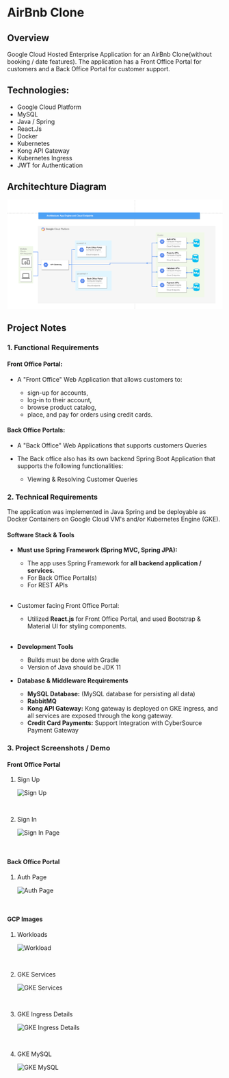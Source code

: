 # AirBnb Clone

## Overview

Google Cloud Hosted Enterprise Application for an AirBnb Clone(without booking / date features). The application has a Front Office Portal for customers and a Back Office Portal for customer support.

## Technologies:

- Google Cloud Platform
- MySQL
- Java / Spring
- React.Js
- Docker
- Kubernetes
- Kong API Gateway
- Kubernetes Ingress
- JWT for Authentication

## Architechture Diagram

![Architecture Diagram](images/architecture.png)

## Project Notes

### 1. Functional Requirements

#### Front Office Portal:

- A "Front Office" Web Application that allows customers to:

  - sign-up for accounts,
  - log-in to their account,
  - browse product catalog,
  - place, and pay for orders using credit cards.

#### Back Office Portals:

- A "Back Office" Web Applications that supports customers Queries

- The Back office also has its own backend Spring Boot Application that supports the following functionalities:

  - Viewing & Resolving Customer Queries

### 2. Technical Requirements

The application was implemented in Java Spring and be deployable as Docker Containers on Google Cloud VM's and/or Kubernetes Engine (GKE).

#### Software Stack & Tools

- **Must use Spring Framework (Spring MVC, Spring JPA):**

  - The app uses Spring Framework for **all backend application / services.**
  - For Back Office Portal(s)
  - For REST APIs

  <br/>

- Customer facing Front Office Portal:

  - Utilized **React.js** for Front Office Portal, and used Bootstrap & Material UI for styling components.

  <br/>

- **Development Tools**

  - Builds must be done with Gradle
  - Version of Java should be JDK 11
    <br/>

- **Database & Middleware Requirements**

  - **MySQL Database:** (MySQL database for persisting all data)
    <br/>
  - **RabbitMQ**
    <br/>
  - **Kong API Gateway:** Kong gateway is deployed on GKE ingress, and all services are exposed through the kong gateway.
    <br/>
  - **Credit Card Payments:** Support
    Integration with CyberSource Payment Gateway

### 3. Project Screenshots / Demo

#### Front Office Portal

1. Sign Up

   ![Sign Up](./screenshots/sign_up.png)

    <br/>

2. Sign In

   ![Sign In Page](./screenshots/sign_in.png)

  <br/>

#### Back Office Portal

1. Auth Page

   ![Auth Page](./screenshots/backoffice_auth.png)

    <br/>

#### GCP Images

1. Workloads

   ![Workload](./screenshots/gke_workloads.png)

   <br/>

2. GKE Services

   ![GKE Services](./screenshots/gke_service.png)

   <br/>

3. GKE Ingress Details

   ![GKE Ingress Details](./screenshots/gke_ingress.png)

   <br/>

4. GKE MySQL

   ![GKE MySQL](./screenshots/gke_mysql.png)

   <br/>


